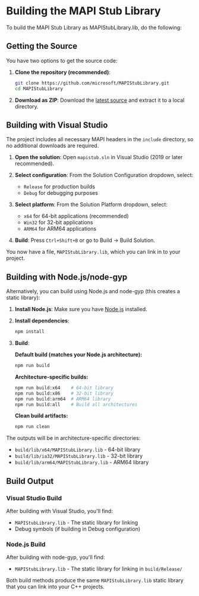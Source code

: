 # Building the MAPI Stub Library

To build the MAPI Stub Library as MAPIStubLibrary.lib, do the following:

## Getting the Source

You have two options to get the source code:

1. **Clone the repository (recommended)**:

   ```bash
   git clone https://github.com/microsoft/MAPIStubLibrary.git
   cd MAPIStubLibrary
   ```

2. **Download as ZIP**:
   Download the [latest source](https://github.com/microsoft/MAPIStubLibrary/archive/refs/heads/main.zip) and extract it to a local directory.

## Building with Visual Studio

The project includes all necessary MAPI headers in the `include` directory, so no additional downloads are required.

1. **Open the solution**: Open `mapistub.sln` in Visual Studio (2019 or later recommended).

2. **Select configuration**: From the Solution Configuration dropdown, select:
   - `Release` for production builds
   - `Debug` for debugging purposes

3. **Select platform**: From the Solution Platform dropdown, select:
   - `x64` for 64-bit applications (recommended)
   - `Win32` for 32-bit applications
   - `ARM64` for ARM64 applications

4. **Build**: Press `Ctrl+Shift+B` or go to Build → Build Solution.

You now have a file, `MAPIStubLibrary.lib`, which you can link in to your project.

## Building with Node.js/node-gyp

Alternatively, you can build using Node.js and node-gyp (this creates a static library):

1. **Install Node.js**: Make sure you have [Node.js](https://nodejs.org/) installed.

2. **Install dependencies**:

   ```bash
   npm install
   ```

3. **Build**:

   **Default build (matches your Node.js architecture):**

   ```bash
   npm run build
   ```

   **Architecture-specific builds:**

   ```bash
   npm run build:x64    # 64-bit library
   npm run build:x86    # 32-bit library  
   npm run build:arm64  # ARM64 library
   npm run build:all    # Build all architectures
   ```

   **Clean build artifacts:**

   ```bash
   npm run clean
   ```

The outputs will be in architecture-specific directories:

- `build/lib/x64/MAPIStubLibrary.lib` - 64-bit library
- `build/lib/ia32/MAPIStubLibrary.lib` - 32-bit library  
- `build/lib/arm64/MAPIStubLibrary.lib` - ARM64 library

## Build Output

### Visual Studio Build

After building with Visual Studio, you'll find:

- `MAPIStubLibrary.lib` - The static library for linking
- Debug symbols (if building in Debug configuration)

### Node.js Build

After building with node-gyp, you'll find:

- `MAPIStubLibrary.lib` - The static library for linking in `build/Release/`

Both build methods produce the same `MAPIStubLibrary.lib` static library that you can link into your C++ projects.
